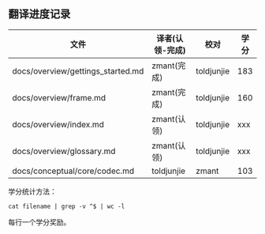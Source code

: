 ## 翻译进度记录


| 文件               |  译者(认领-完成)    |   校对  |  学分 | 
| ----------------- | ----------------- | ---------------   | --------   |
| docs/overview/gettings_started.md         | zmant(完成)  |  toldjunjie  |  183  |
| docs/overview/frame.md         | zmant(完成)  |  toldjunjie  |  160  |
| docs/overview/index.md         | zmant(认领)  |  toldjunjie  |  xxx  |
| docs/overview/glossary.md         | zmant(认领)  |  toldjunjie  |  xxx  |
| docs/conceptual/core/codec.md         | toldjunjie  |  zmant  |  103  | 



学分统计方法：

```
cat filename | grep -v ^$ | wc -l
```

每行一个学分奖励。